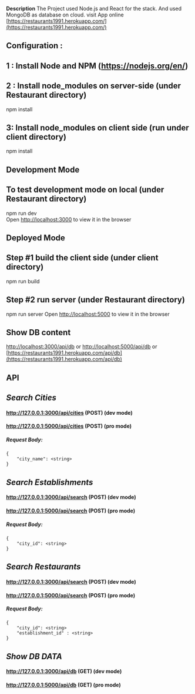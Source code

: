 **Description**
The Project used Node.js and React for the stack. And used MongoDB as database on cloud.
visit App online [https://restaurants1991.herokuapp.com/](https://restaurants1991.herokuapp.com/)

## Configuration :

## 1 : Install  Node and NPM  (https://nodejs.org/en/) 

## 2 : Install node_modules on server-side (under Restaurant directory)
npm install

## 3: Install node_modules on client side  (run under client directory)
npm install    


## Development Mode ## 
## To test development mode on local  (under Restaurant directory)
npm run dev       
Open [http://localhost:3000](http://localhost:3000) to view it in the browser


## Deployed Mode ##  
## Step #1 build the client side  (under client directory)
npm run build
## Step #2 run server (under Restaurant directory)
npm run server
Open [http://localhost:5000](http://localhost:5000) to view it in the browser

## Show DB content 
[http://localhost:3000/api/db](http://localhost:3000/api/db) or
[http://localhost:5000/api/db](http://localhost:5000/api/db) or
[https://restaurants1991.herokuapp.com/api/db](https://restaurants1991.herokuapp.com/api/db)

## API

## *Search Cities*
#### http://127.0.0.1:3000/api/cities (POST) (dev mode)
#### http://127.0.0.1:5000/api/cities (POST) (pro mode)
##### Request Body:
	{
		"city_name": <string>	
	}


## *Search Establishments*
#### http://127.0.0.1:3000/api/search (POST) (dev mode)
#### http://127.0.0.1:5000/api/search (POST) (pro mode)
##### Request Body:
    {
        "city_id": <string>		
    }
    
    
## *Search Restaurants*
#### http://127.0.0.1:3000/api/search (POST) (dev mode)
#### http://127.0.0.1:5000/api/search (POST) (pro mode)
##### Request Body:
    {
        "city_id": <string>		
        "establishment_id" : <string>
    }
    
## *Show DB DATA*
#### http://127.0.0.1:3000/api/db (GET) (dev mode)
#### http://127.0.0.1:5000/api/db (GET) (pro mode)
